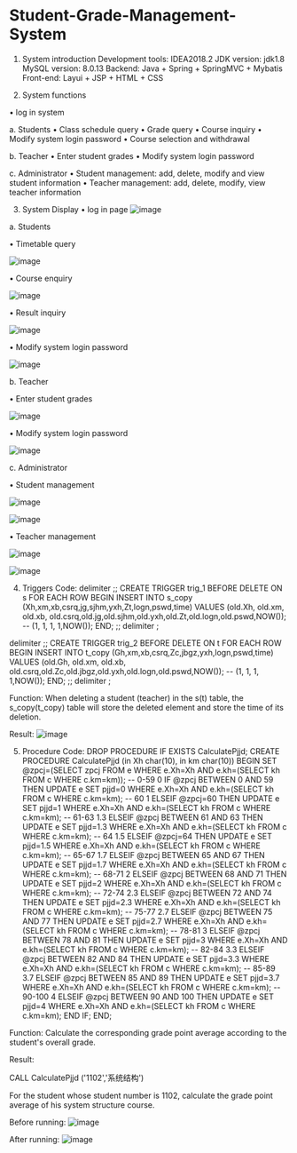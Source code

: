 # Student-Grade-Management-System
1. System introduction
Development tools: IDEA2018.2
JDK version: jdk1.8
MySQL version: 8.0.13
Backend: Java + Spring + SpringMVC + Mybatis
Front-end: Layui + JSP + HTML + CSS

2. System functions

  • log in system

a. Students
  • Class schedule query 
  • Grade query
  • Course inquiry 
  • Modify system login password
  • Course selection and withdrawal

b. Teacher
  • Enter student grades 
  • Modify system login password

c. Administrator
  • Student management: add, delete, modify and view student information
  • Teacher management: add, delete, modify, view teacher information

3. System Display
  •	log in page
![image](https://user-images.githubusercontent.com/118161567/201658158-8e430edb-9a0e-451f-bb22-1913316d3244.png)
 
a. Students

  • Timetable query
  
![image](https://user-images.githubusercontent.com/118161567/201658187-6c6af686-c2fd-4ba7-b054-5a8ec392a8a0.png)

  • Course enquiry
  
![image](https://user-images.githubusercontent.com/118161567/201658223-f299f302-c3b6-420e-bd3d-3ad59924d062.png)

  • Result inquiry
  
![image](https://user-images.githubusercontent.com/118161567/201658233-8b54a7a9-b03e-4a0d-8663-b57cb241fd81.png)

  • Modify system login password
  
![image](https://user-images.githubusercontent.com/118161567/201658248-0816e329-bf93-4b7e-84ff-890e780b750c.png)

b. Teacher

  • Enter student grades
  
![image](https://user-images.githubusercontent.com/118161567/201658280-a69ec264-3c02-4852-8259-2b67c4764d5f.png)

  • Modify system login password
  
 ![image](https://user-images.githubusercontent.com/118161567/201658286-ec3166de-7baf-4519-8412-43c59ef83c29.png)

c. Administrator

  • Student management
  
![image](https://user-images.githubusercontent.com/118161567/201658317-4827eadc-694b-4a08-99bd-b0ff92627817.png)

![image](https://user-images.githubusercontent.com/118161567/201658366-c1a74a9d-f41c-4a36-8a24-d7ec8044e06d.png)
 
  • Teacher management
  
![image](https://user-images.githubusercontent.com/118161567/201658396-140f2419-9b0c-4088-818c-f2df69643914.png)

![image](https://user-images.githubusercontent.com/118161567/201658412-5c0469b2-deac-4c0a-90c5-fa95a7518a12.png)

4. Triggers
Code:
delimiter ;;
CREATE TRIGGER trig_1 BEFORE DELETE ON s FOR EACH ROW
BEGIN
 INSERT INTO s_copy (Xh,xm,xb,csrq,jg,sjhm,yxh,Zt,logn,pswd,time)
VALUES
 (old.Xh, old.xm, old.xb, old.csrq,old.jg,old.sjhm,old.yxh,old.Zt,old.logn,old.pswd,NOW());
--  (1, 1, 1, 1,NOW());
END;
;;
delimiter ;

delimiter ;;
CREATE TRIGGER trig_2 BEFORE DELETE ON t FOR EACH ROW
BEGIN
 INSERT INTO t_copy (Gh,xm,xb,csrq,Zc,jbgz,yxh,logn,pswd,time)
VALUES
 (old.Gh, old.xm, old.xb, old.csrq,old.Zc,old.jbgz,old.yxh,old.logn,old.pswd,NOW());
--  (1, 1, 1, 1,NOW());
END;
;;
delimiter ;

Function: When deleting a student (teacher) in the s(t) table, the s_copy(t_copy) table will store the deleted element and store the time of its deletion.

Result:
![image](https://user-images.githubusercontent.com/118161567/201659018-af50b3fd-8e8c-453f-9a13-527a3b774215.png)

5. Procedure
Code:
DROP PROCEDURE IF EXISTS CalculatePjjd;
CREATE PROCEDURE CalculatePjjd (in Xh char(10), in km char(10))
BEGIN
SET @zpcj=(SELECT zpcj FROM e WHERE e.Xh=Xh AND e.kh=(SELECT kh FROM c WHERE c.km=km));
-- 0-59 0
IF @zpcj BETWEEN 0 AND 59 THEN
		UPDATE e SET pjjd=0 WHERE e.Xh=Xh AND e.kh=(SELECT kh FROM c WHERE c.km=km);
-- 60 1
ELSEIF @zpcj=60 THEN
		UPDATE e SET pjjd=1 WHERE e.Xh=Xh AND e.kh=(SELECT kh FROM c WHERE c.km=km);
-- 61-63 1.3
ELSEIF @zpcj BETWEEN 61 AND 63 THEN
		UPDATE e SET pjjd=1.3 WHERE e.Xh=Xh AND e.kh=(SELECT kh FROM c WHERE c.km=km);
-- 64 1.5
ELSEIF @zpcj=64 THEN
		UPDATE e SET pjjd=1.5 WHERE e.Xh=Xh AND e.kh=(SELECT kh FROM c WHERE c.km=km);
-- 65-67 1.7
ELSEIF @zpcj BETWEEN 65 AND 67 THEN
		UPDATE e SET pjjd=1.7 WHERE e.Xh=Xh AND e.kh=(SELECT kh FROM c WHERE c.km=km);
-- 68-71 2
ELSEIF @zpcj BETWEEN 68 AND 71 THEN
		UPDATE e SET pjjd=2 WHERE e.Xh=Xh AND e.kh=(SELECT kh FROM c WHERE c.km=km);
-- 72-74 2.3
ELSEIF @zpcj BETWEEN 72 AND 74 THEN
		UPDATE e SET pjjd=2.3 WHERE e.Xh=Xh AND e.kh=(SELECT kh FROM c WHERE c.km=km);
-- 75-77 2.7
ELSEIF @zpcj BETWEEN 75 AND 77 THEN
		UPDATE e SET pjjd=2.7 WHERE e.Xh=Xh AND e.kh=(SELECT kh FROM c WHERE c.km=km);
-- 78-81 3
ELSEIF @zpcj BETWEEN 78 AND 81 THEN
		UPDATE e SET pjjd=3 WHERE e.Xh=Xh AND e.kh=(SELECT kh FROM c WHERE c.km=km);
-- 82-84 3.3
ELSEIF @zpcj BETWEEN 82 AND 84 THEN
		UPDATE e SET pjjd=3.3 WHERE e.Xh=Xh AND e.kh=(SELECT kh FROM c WHERE c.km=km);
-- 85-89 3.7
ELSEIF @zpcj BETWEEN 85 AND 89 THEN
		UPDATE e SET pjjd=3.7 WHERE e.Xh=Xh AND e.kh=(SELECT kh FROM c WHERE c.km=km);
-- 90-100 4
ELSEIF @zpcj BETWEEN 90 AND 100 THEN
		UPDATE e SET pjjd=4 WHERE e.Xh=Xh AND e.kh=(SELECT kh FROM c WHERE c.km=km);
END IF;
END;

Function: Calculate the corresponding grade point average according to the student's overall grade.

Result:

  CALL CalculatePjjd ('1102','系统结构')

For the student whose student number is 1102, calculate the grade point average of his system structure course.

Before running:
![image](https://user-images.githubusercontent.com/118161567/201659282-b5e0b3a1-fc97-4939-9ef0-cdc450b7ec10.png)

After running:
![image](https://user-images.githubusercontent.com/118161567/201659299-d98fea41-883c-4cac-a7d9-19a260f9946b.png)

